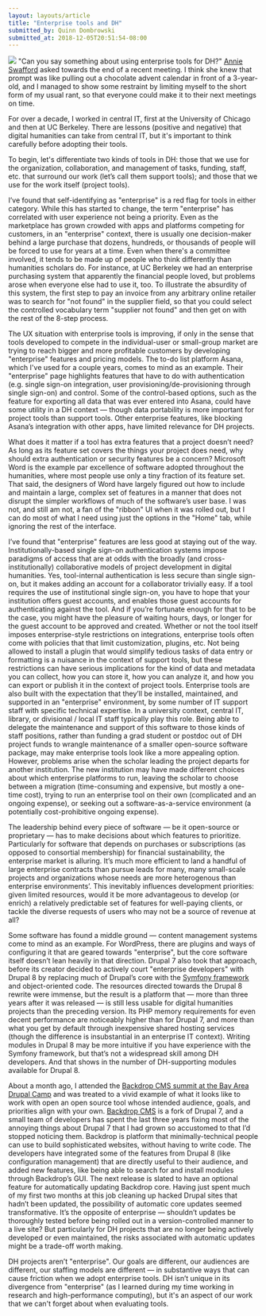 ```yaml
---
layout: layouts/article
title: "Enterprise tools and DH"
submitted_by: Quinn Dombrowski
submitted_at: 2018-12-05T20:51:54-08:00
---
```


![](/post-images/4780433375_4af57565f0_o.jpg)
"Can you say something about using enterprise tools for DH?" [Annie Swafford](https://annieswafford.wordpress.com/about/) asked towards the end of a recent meeting. I think she knew that prompt was like pulling out a chocolate advent calendar in front of a 3-year-old, and I managed to show some restraint by limiting myself to the short form of my usual rant, so that everyone could make it to their next meetings on time.


For over a decade, I worked in central IT, first at the University of Chicago and then at UC Berkeley. There are lessons (positive and negative) that digital humanities can take from central IT, but it's important to think carefully before adopting their tools.



To begin, let's differentiate two kinds of tools in DH: those that we use for the organization, collaboration, and management of tasks, funding, staff, etc. that surround our work (let’s call them support tools); and those that we use for the work itself (project tools).


I’ve found that self-identifying as "enterprise" is a red flag for tools in either category. While this has started to change, the term "enterprise" has correlated with user experience not being a priority. Even as the marketplace has grown crowded with apps and platforms competing for customers, in an "enterprise" context, there is usually one decision-maker behind a large purchase that dozens, hundreds, or thousands of people will be forced to use for years at a time. Even when there's a committee involved, it tends to be made up of people who think differently than humanities scholars do. For instance, at UC Berkeley we had an enterprise purchasing system that apparently the financial people loved, but problems arose when everyone else had to use it, too. To illustrate the absurdity of this system, the first step to pay an invoice from any arbitrary online retailer was to search for "not found" in the supplier field, so that you could select the controlled vocabulary term "supplier not found" and then get on with the rest of the 8-step process.


The UX situation with enterprise tools is improving, if only in the sense that tools developed to compete in the individual-user or small-group market are trying to reach bigger and more profitable customers by developing "enterprise" features and pricing models. The to-do list platform Asana, which I've used for a couple years, comes to mind as an example. Their "enterprise" page highlights features that have to do with authentication (e.g. single sign-on integration, user provisioning/de-provisioning through single sign-on) and control. Some of the control-based options, such as the feature for exporting all data that was ever entered into Asana, could have some utility in a DH context — though data portability is more important for project tools than support tools. Other enterprise features, like blocking Asana’s integration with other apps, have limited relevance for DH projects.


What does it matter if a tool has extra features that a project doesn’t need? As long as its feature set covers the things your project does need, why should extra authentication or security features be a concern? Microsoft Word is the example par excellence of software adopted throughout the humanities, where most people use only a tiny fraction of its feature set. That said, the designers of Word have largely figured out how to include and maintain a large, complex set of features in a manner that does not disrupt the simpler workflows of much of the software’s user base. I was not, and still am not, a fan of the "ribbon" UI when it was rolled out, but I can do most of what I need using just the options in the "Home" tab, while ignoring the rest of the interface.


I’ve found that "enterprise" features are less good at staying out of the way. Institutionally-based single sign-on authentication systems impose paradigms of access that are at odds with the broadly (and cross-institutionally) collaborative models of project development in digital humanities. Yes, tool-internal authentication is less secure than single sign-on, but it makes adding an account for a collaborator trivially easy. If a tool requires the use of institutional single sign-on, you have to hope that your institution offers guest accounts, and enables those guest accounts for authenticating against the tool. And if you’re fortunate enough for that to be the case, you might have the pleasure of waiting hours, days, or longer for the guest account to be approved and created. Whether or not the tool itself imposes enterprise-style restrictions on integrations, enterprise tools often come with policies that that limit customization, plugins, etc. Not being allowed to install a plugin that would simplify tedious tasks of data entry or formatting is a nuisance in the context of support tools, but these restrictions can have serious implications for the kind of data and metadata you can collect, how you can store it, how you can analyze it, and how you can export or publish it in the context of project tools. Enterprise tools are also built with the expectation that they’ll be installed, maintained, and supported in an "enterprise" environment, by some number of IT support staff with specific technical expertise. In a university context, central IT, library, or divisional / local IT staff typically play this role. Being able to delegate the maintenance and support of this software to those kinds of staff positions, rather than funding a grad student or postdoc out of DH project funds to wrangle maintenance of a smaller open-source software package, may make enterprise tools look like a more appealing option. However, problems arise when the scholar leading the project departs for another institution. The new institution may have made different choices about which enterprise platforms to run, leaving the scholar to choose between a migration (time-consuming and expensive, but mostly a one-time cost), trying to run an enterprise tool on their own (complicated and an ongoing expense), or seeking out a software-as-a-service environment (a potentially cost-prohibitive ongoing expense).


The leadership behind every piece of software — be it open-source or proprietary — has to make decisions about which features to prioritize. Particularly for software that depends on purchases or subscriptions (as opposed to consortial membership) for financial sustainability, the enterprise market is alluring. It’s much more efficient to land a handful of large enterprise contracts than pursue leads for many, many small-scale projects and organizations whose needs are more heterogenous than enterprise environments’. This inevitably influences development priorities: given limited resources, would it be more advantageous to develop (or enrich) a relatively predictable set of features for well-paying clients, or tackle the diverse requests of users who may not be a source of revenue at all?


Some software has found a middle ground — content management systems come to mind as an example. For WordPress, there are plugins and ways of configuring it that are geared towards "enterprise", but the core software itself doesn’t lean heavily in that direction. Drupal 7 also took that approach, before its creator decided to actively court "enterprise developers" with Drupal 8 by replacing much of Drupal’s core with the [Symfony framework](https://symfony.com/) and object-oriented code. The resources directed towards the Drupal 8 rewrite were immense, but the result is a platform that — more than three years after it was released — is still less usable for digital humanities projects than the preceding version. Its PHP memory requirements for even decent performance are noticeably higher than for Drupal 7, and more than what you get by default through inexpensive shared hosting services (though the difference is insubstantial in an enterprise IT context). Writing modules in Drupal 8 may be more intuitive if you have experience with the Symfony framework, but that’s not a widespread skill among DH developers. And that shows in the number of DH-supporting modules available for Drupal 8.


About a month ago, I attended the [Backdrop CMS summit at the Bay Area Drupal Camp](https://2018.badcamp.org/summits/backdrop-cms-summit) and was treated to a vivid example of what it looks like to work with open an open source tool whose intended audience, goals, and priorities align with your own. [Backdrop CMS](https://backdropcms.org/) is a fork of Drupal 7, and a small team of developers has spent the last three years fixing most of the annoying things about Drupal 7 that I had grown so accustomed to that I’d stopped noticing them. Backdrop is platform that minimally-technical people can use to build sophisticated websites, without having to write code. The developers have integrated some of the features from Drupal 8 (like configuration management) that are directly useful to their audience, and added new features, like being able to search for and install modules through Backdrop’s GUI. The next release is slated to have an optional feature for automatically updating Backdrop core. Having just spent much of my first two months at this job cleaning up hacked Drupal sites that hadn’t been updated, the possibility of automatic core updates seemed transformative. It’s the opposite of enterprise — shouldn’t updates be thoroughly tested before being rolled out in a version-controlled manner to a live site? But particularly for DH projects that are no longer being actively developed or even maintained, the risks associated with automatic updates might be a trade-off worth making.


DH projects aren’t "enterprise". Our goals are different, our audiences are different, our staffing models are different — in substantive ways that can cause friction when we adopt enterprise tools. DH isn’t unique in its divergence from "enterprise" (as I learned during my time working in research and high-performance computing), but it's an aspect of our work that we can't forget about when evaluating tools.


